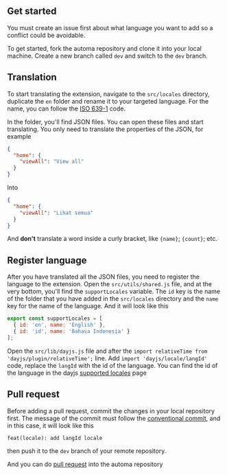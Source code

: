 ## Get started
You must create an issue first about what language you want to add so a conflict could be avoidable.

To get started, fork the automa repository and clone it into your local machine. Create a new branch called `dev` and switch to the `dev` branch.

## Translation
To start translating the extension, navigate to the `src/locales` directory, duplicate the `en` folder and rename it to your targeted language. For the name, you can follow the [ISO 639-1](https://en.wikipedia.org/wiki/List_of_ISO_639-1_codes) code.

In the folder, you'll find JSON files. You can open these files and start translating. You only need to translate the properties of the JSON, for example
```JSON
{
  "home": {
    "viewAll": "View all"
  }
}
```
Into
```JSON
{
  "home": {
    "viewAll": "Lihat semua"
  }
}
```
And **don't** translate a word inside a curly bracket, like `{name}`;  `{count}`; etc.

## Register language
After you have translated all the JSON files, you need to register the language to the extension. Open the `src/utils/shared.js` file, and at the very bottom, you'll find the `supportLocales` variable. The `id` key is the name of the folder that you have added in the `src/locales` directory and the `name` key for the name of the language. And it will look like this
```js
export const supportLocales = [
  { id: 'en', name: 'English' },
  { id: 'id', name: 'Bahasa Indonesia' }
];
```
Open the `src/lib/dayjs.js` file and after the `import relativeTime from 'dayjs/plugin/relativeTime';` line. Add `import 'dayjs/locale/langId'` code, replace the `langId` with the id of the language. You can find the id of the language in the dayjs [supported locales](https://github.com/iamkun/dayjs/tree/dev/src/locale) page

## Pull request
Before adding a pull request, commit the changes in your local repository first. The message of the commit must follow the [conventional commit](https://www.conventionalcommits.org/en/v1.0.0/#examples), and in this case, it will look like this
```
feat(locale): add langId locale
```
then push it to the `dev` branch of your remote repository.

And you can do [pull request](https://docs.github.com/en/pull-requests/collaborating-with-pull-requests/proposing-changes-to-your-work-with-pull-requests/about-pull-requests) into the automa repository